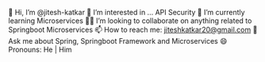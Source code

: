 👋 Hi, I’m @jitesh-katkar
👀 I’m interested in ... API Security
🌱 I’m currently learning Microservices
💞️👯 I’m looking to collaborate on anything related to Springboot Microservices
📫 How to reach me: jiteshkatkar20@gmail.com
💬  Ask me about Spring, Springboot Framework and Microservices
😄 Pronouns: He | Him

<!---
jitesh-katkar/jitesh-katkar is a ✨ special ✨ repository because its `README.md` (this file) appears on your GitHub profile.
You can click the Preview link to take a look at your changes.
--->
